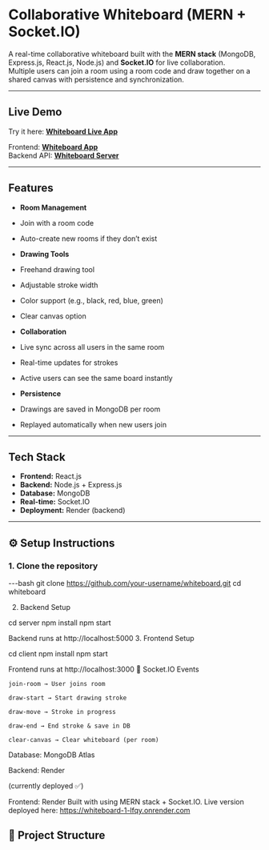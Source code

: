 #  Collaborative Whiteboard (MERN + Socket.IO)

A real-time collaborative whiteboard built with the **MERN stack** (MongoDB, Express.js, React.js, Node.js) and **Socket.IO** for live collaboration.  
Multiple users can join a room using a room code and draw together on a shared canvas with persistence and synchronization.

---

##  Live Demo

Try it here: [**Whiteboard Live App**](https://whiteboard-1-lfqy.onrender.com)

Frontend: [**Whiteboard App**](https://whiteboard-1-lfqy.onrender.com)  
 Backend API: [**Whiteboard Server**](https://whiteboard-c7pa.onrender.com) 

---

##  Features

-  **Room Management**
  - Join with a room code  
  - Auto-create new rooms if they don’t exist  

-  **Drawing Tools**
  - Freehand drawing tool  
  - Adjustable stroke width  
  - Color support (e.g., black, red, blue, green)  
  - Clear canvas option  

-  **Collaboration**
  - Live sync across all users in the same room  
  - Real-time updates for strokes  
  - Active users can see the same board instantly  

-  **Persistence**
  - Drawings are saved in MongoDB per room  
  - Replayed automatically when new users join  

---

## Tech Stack

- **Frontend:** React.js  
- **Backend:** Node.js + Express.js  
- **Database:** MongoDB  
- **Real-time:** Socket.IO  
- **Deployment:** Render (backend) 

---

## ⚙️ Setup Instructions

### 1. Clone the repository
 ---bash
git clone https://github.com/your-username/whiteboard.git
cd whiteboard

2. Backend Setup

cd server
npm install
npm start

Backend runs at http://localhost:5000
3. Frontend Setup

cd client
npm install
npm start

Frontend runs at http://localhost:3000
🔌 Socket.IO Events

    join-room → User joins room

    draw-start → Start drawing stroke

    draw-move → Stroke in progress

    draw-end → End stroke & save in DB

    clear-canvas → Clear whiteboard (per room)

 Database: MongoDB Atlas

Backend: Render

(currently deployed ✅)

Frontend: Render
Built with using MERN stack + Socket.IO.
Live version deployed here: https://whiteboard-1-lfqy.onrender.com

## 📂 Project Structure

